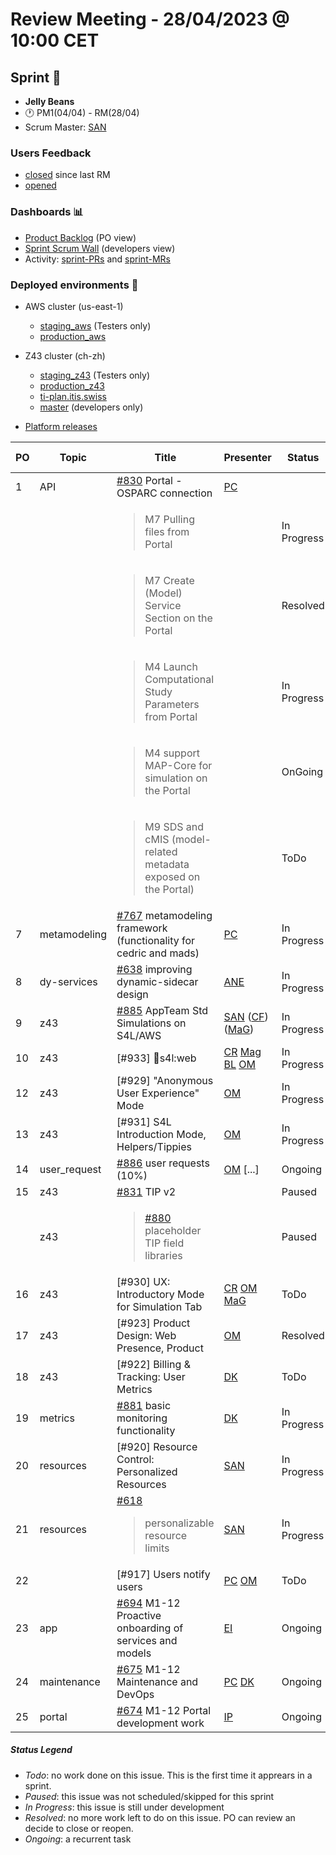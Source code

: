 # Review Meeting - 28/04/2023 @ 10:00 CET

## Sprint 🏃
- **Jelly Beans**
- 🕐 PM1(04/04) - RM(28/04)
- Scrum Master: [SAN]

### Users Feedback

- [closed](https://github.com/issues?q=is%3Aissue+user%3AITISFoundation+archived%3Afalse+is%3Aclosed+label%3AFeedback+closed%3A%3E2023-03-30+) since last RM
- [opened](https://github.com/ITISFoundation/osparc-issues/issues?q=is%3Aissue+is%3Aopen+sort%3Areactions)

### Dashboards 📊

- [Product Backlog](https://github.com/orgs/ITISFoundation/projects/3) (PO view)
- [Sprint Scrum Wall](https://github.com/orgs/ITISFoundation/projects/9) (developers view)
- Activity: [sprint-PRs](https://github.com/pulls?q=is%3Apr+user%3AITISFoundation+archived%3Afalse+milestone%3A%22Jelly+Beans%22) and [sprint-MRs](https://git.speag.com/groups/oSparc/-/merge_requests)

### Deployed environments 🚀

- AWS cluster (us-east-1)
  - [staging_aws](https://staging.osparc.io) (Testers only)
  - [production_aws](https://osparc.io)
- Z43 cluster (ch-zh)
  - [staging_z43](http://osparc-staging.speag.com) (Testers only)
  - [production_z43](http://osparc.speag.com)
  - [ti-plan.itis.swiss](http://ti-plan.itis.swiss)
  - [master](https://osparc-master.speag.com) (developers only)

- [Platform releases](https://github.com/ITISFoundation/osparc-simcore/releases)

| PO  | Topic        | Title                                                                             | Presenter | Status      | Start-Time | Duration |
| --- | ------------ | --------------------------------------------------------------------------------- | --------- | ----------- | ---------- | -------- |
| 1   | API          | [#830] Portal - OSPARC connection                                                 | [PC]      |             |            |        |
|     |              | <blockquote>M7 Pulling files from Portal</blockquote>                             |           | In Progress |            |          |
|     |              | <blockquote>M7 Create (Model) Service Section on the Portal</blockquote>          |           | Resolved    |            |          |
|     |              | <blockquote>M4 Launch Computational Study Parameters from Portal</blockquote>     |           | In Progress |            |          |
|     |              | <blockquote>M4 support MAP-Core for simulation on the Portal</blockquote>         |           | OnGoing     |            |          |
|     |              | <blockquote>M9 SDS and cMIS (model-related metadata exposed on the Portal)</blockquote> |     | ToDo        |            |          |
| 7   | metamodeling | [#767] metamodeling framework (functionality for cedric and mads)                 | [PC]      | In Progress |            |          |
| 8   | dy-services  | [#638] improving dynamic-sidecar design                                           | [ANE]     | In Progress |            |          |
| 9   | z43          | [#885] AppTeam Std Simulations on S4L/AWS                                         | [SAN] ([CF]) ([MaG]) | In Progress | |          |
| 10  | z43          | [#933] 🚀s4l:web                                                                 | [CR] [Mag] [BL] [OM] | In Progress  | |          |
| 12  | z43          | [#929] "Anonymous User Experience" Mode                                           | [OM]      | In Progress |            |    2'    |
| 13  | z43          | [#931] S4L Introduction Mode, Helpers/Tippies                                     | [OM]      | In Progress |            |    3'    |
| 14  | user_request | [#886] user requests (10%)                                                        | [OM] [...]| Ongoing     |            |    5'    |
| 15   | z43          | [#831] TIP v2                                                                    |           | Paused      |            |        |
|   | z43          | <blockquote>[#880] placeholder TIP field libraries</blockquote>                     |           | Paused      |            |       |
| 16 | z43         | [#930] UX: Introductory Mode for Simulation Tab | [CR] [OM] [MaG] | ToDo |  |   |
| 17 | z43         | [#923] Product Design: Web Presence, Product                                        | [OM]      | Resolved    |            | 3'      |
| 18 | z43         | [#922] Billing & Tracking: User Metrics | [DK] | ToDo | | |
| 19  | metrics      | [#881] basic monitoring functionality                                             | [DK]      | In Progress |            |        |
| 20  | resources    | [#920] Resource Control: Personalized Resources | [SAN] | In Progress | | |
| 21  | resources    | [#618] <blockquote>personalizable resource limits</blockquote>                                             | [SAN]     | In Progress |            | 1'       |
| 22  |              | [#917] Users notify users | [PC] [OM] | ToDo | | |
| 23  | app          | [#694] M1-12 Proactive onboarding of services and models                          | [EI]      | Ongoing     |            |        |
| 24  | maintenance  | [#675] M1-12 Maintenance and DevOps                                               | [PC] [DK] | Ongoing     |            |        |
| 25  | portal       | [#674] M1-12 Portal development work                                              | [IP]      | Ongoing     |            |        |





##### Status Legend

- _Todo_: no work done on this issue. This is the first time it apprears in a sprint.
- _Paused_: this issue was not scheduled/skipped for this sprint
- _In Progress_: this issue is still under development
- _Resolved_: no more work left to do on this issue. PO can review an decide to close or reopen.
- _Ongoing_: a recurrent task

[online]: http://status.osparc.io/
[operational]: https://git.speag.com/oSparc/e2e-testing/-/pipelines
[performant]: https://git.speag.com/oSparc/e2e-portal-testing/-/pipelines


[#355]: https://github.com/ITISFoundation/osparc-issues/issues/355
[#618]: https://github.com/ITISFoundation/osparc-issues/issues/618
[#638]: https://github.com/ITISFoundation/osparc-issues/issues/638
[#654]: https://github.com/ITISFoundation/osparc-issues/issues/654
[#657]: https://github.com/ITISFoundation/osparc-issues/issues/657
[#668]: https://github.com/ITISFoundation/osparc-issues/issues/668
[#674]: https://github.com/ITISFoundation/osparc-issues/issues/674
[#675]: https://github.com/ITISFoundation/osparc-issues/issues/675
[#676]: https://github.com/ITISFoundation/osparc-issues/issues/676
[#681]: https://github.com/ITISFoundation/osparc-issues/issues/681
[#693]: https://github.com/ITISFoundation/osparc-issues/issues/693
[#694]: https://github.com/ITISFoundation/osparc-issues/issues/694
[#711]: https://github.com/ITISFoundation/osparc-issues/issues/711
[#740]: https://github.com/ITISFoundation/osparc-issues/issues/740
[#741]: https://github.com/ITISFoundation/osparc-issues/issues/741
[#765]: https://github.com/ITISFoundation/osparc-issues/issues/765
[#766]: https://github.com/ITISFoundation/osparc-issues/issues/766
[#767]: https://github.com/ITISFoundation/osparc-issues/issues/767
[#793]: https://github.com/ITISFoundation/osparc-issues/issues/793
[#829]: https://github.com/ITISFoundation/osparc-issues/issues/829
[#830]: https://github.com/ITISFoundation/osparc-issues/issues/830
[#831]: https://github.com/ITISFoundation/osparc-issues/issues/831
[#878]: https://github.com/ITISFoundation/osparc-issues/issues/878
[#879]: https://github.com/ITISFoundation/osparc-issues/issues/879
[#880]: https://github.com/ITISFoundation/osparc-issues/issues/880
[#881]: https://github.com/ITISFoundation/osparc-issues/issues/881
[#885]: https://github.com/ITISFoundation/osparc-issues/issues/885
[#886]: https://github.com/ITISFoundation/osparc-issues/issues/886


[MD]:https://github.com/matusdrobuliak66
[ALL]:https://github.com/Surfict
[ANE]:https://github.com/GitHK
[BL]:https://github.com/dyollb
[CR]:https://github.com/colinRawlings
[DK]:https://github.com/mrnicegyu11
[EI]:https://github.com/elisabettai
[IP]:https://github.com/ignapas
[MaG]:https://github.com/mguidon
[OM]:https://github.com/odeimaiz
[PC]:https://github.com/pcrespov
[SAN]:https://github.com/sanderegg
[EO]:https://github.com/eofli
[MB]:https://github.com/BouldiMelina
[CF]:https://github.com/cosfor1
[HBS]:https://github.com/habz-bs
